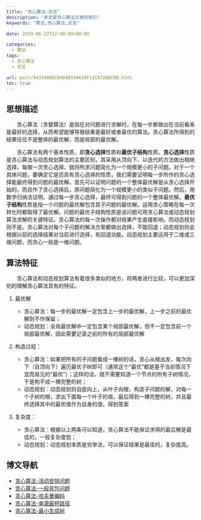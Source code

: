 ```yaml
---
title: "贪心算法-总览"
description: "本文是贪心算法文章的索引"
keywords: "算法,贪心算法,总览"

date: 2019-06-22T22:08:09+08:00

categories:
  - 算法
tags:
  - 贪心算法
  - 总览

url: post/9433408EC8484B19AA19F11CA720DCBB.html
toc: true
---
```


## 思想描述

&emsp;&emsp;贪心算法（贪婪算法）是指在对问题进行求解时，在每一步都做出在当前看来是最好的选择，从而希望能够导致结果是最好或者最优的算法。贪心算法所得到的结果往往不是整体的最优解，而是局部的最优解。

<!--More-->

&emsp;&emsp;贪心算法有两个基本性质，即**贪心选择**性质和**最优子结构**性质。**贪心选择**性质是贪心算法与动态规划算法的主要区别，其采用从顶向下、以迭代的方法做出相继选择。每做一次贪心选择，就将所求问题简化为一个规模更小的子问题。对于一个具体问题，要确定它是否具有贪心选择的性质，我们需要证明每一步所作的贪心选择能最终得到问题的最优解。首先可以证明问题的一个整体最优解是从贪心选择开始的，而且作了贪心选择后，原问题简化为一个规模更小的类似子问题。然后，用数学归纳法证明，通过每一步贪心选择，最终可得到问题的一个整体最优解。**最优子结构**性质是指一个问题的最优解包含其子问题的最优解。运用贪心策略在每一次转化时都取得了最优解。问题的最优子结构性质是该问题可用贪心算法或动态规划算法求解的关键特征。贪心算法的每一次操作都对结果产生直接影响，而动态规划则不是。贪心算法对每个子问题的解决方案都做出选择，不能回退；动态规划则会根据以前的选择结果对当前进行选择，有回退功能。动态规划主要运用于二维或三维问题，而贪心一般是一维问题。

## 算法特征

&emsp;&emsp;贪心算法和动态规划算法有着很多类似的地方，将两者进行比较，可以更加深刻的理解贪心算法具有的特征。

1. 最优解
    - 贪心算法：每一步的最优解一定包含上一步的最优解，上一步之前的最优解则不作保留；
    - 动态规划：全局最优解中一定包含某个局部最优解，但不一定包含前一个局部最优解，因此需要记录之前的所有的局部最优解 

2. 构造过程：
    - 贪心算法：如果把所有的子问题看成一棵树的话，贪心从根出发，每次向下（自顶向下）遍历最优子树即可（通常这个“最优”都是基于当前情况下显而易见的“最优”）；这样的话，就不需要知道一个节点的所有子树情况，于是构不成一棵完整的树；
    - 动态规划：动态规划则自底向上，从叶子向根，构造子问题的解，对每一个子树的根，求出下面每一个叶子的值，最后得到一棵完整的树，并且最终选择其中的最优值作为自身的值，得到答案

3. 复杂度：
    - 贪心算法：根据以上两条可以知道，贪心算法不能保证求得的最后解是最佳的，一般复杂度低；
    - 动态规划：动态规划本质是穷举法，可以保证结果是最佳的，复杂度高。

## 博文导航

- [贪心算法-活动安排问题](660AF5BCF5BB42C6A8F0D09A4CE60DC2.html)
- [贪心算法-一般背包问题](BCA5AC7A06DD4DA5B54740264278A04C.html)
- [贪心算法-哈夫曼编码](BCE9FC2BE89247C99CCA396CA0E53E36.html)
- [贪心算法-单源最短路径](0F0D50220C07471BB434B9A2040CFE04.html)
- [贪心算法-最小生成树](149624CA77E44A0982CC8E8E0444E53F.html)

